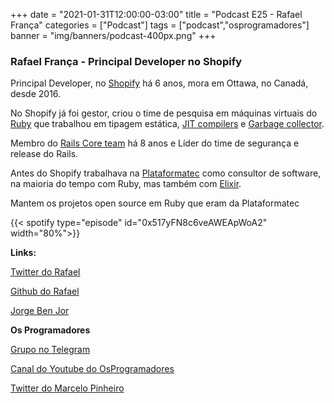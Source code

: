 +++
date = "2021-01-31T12:00:00-03:00"
title = "Podcast E25 - Rafael França"
categories = ["Podcast"]
tags = ["podcast","osprogramadores"]
banner = "img/banners/podcast-400px.png"
+++

### Rafael França - Principal Developer no Shopify

Principal Developer, no [Shopify](https://www.shopify.ca/) há 6 anos, mora em Ottawa, no Canadá, desde 2016.

No Shopify já foi gestor, criou o time de pesquisa em máquinas virtuais do [Ruby](https://www.ruby-lang.org/en/) que trabalhou em tipagem estática, [JIT compilers](https://en.wikipedia.org/wiki/Just-in-time_compilation) e [Garbage collector](https://en.wikipedia.org/wiki/Garbage_collection_(computer_science)).

Membro do [Rails Core team](https://rubyonrails.org/community/) há 8 anos e Líder do time de segurança e release do Rails.

Antes do Shopify trabalhava na [Plataformatec](https://www.linkedin.com/company/plataformatec/) como consultor de software, na maioria do tempo com Ruby, mas também com [Elixir](https://elixir-lang.org/).

Mantem os projetos open source em Ruby que eram da Plataformatec


{{< spotify type="episode" id="0x517yFN8c6veAWEApWoA2" width="80%">}}


**Links:**

[Twitter do Rafael](https://twitter.com/rafaelfranca)

[Github do Rafael](https://github.com/rafaelfranca)

[Jorge Ben Jor](https://radiobatuta.com.br/documentario/imbativel-ao-extremo-assim-e-jorge-ben-jor/)

**Os Programadores**

[Grupo no Telegram](https://t.me/osprogramadores)

[Canal do Youtube do OsProgramadores](https://www.youtube.com/channel/UCt_YNYGl6K5yNXlXEQDdwWg?view_as=subscriber)

[Twitter do Marcelo Pinheiro](https://twitter.com/mpinheir)
